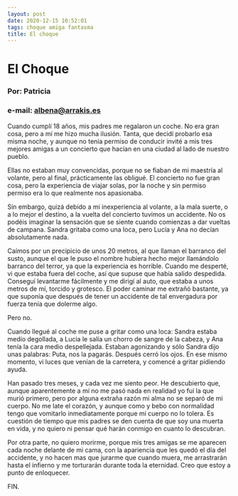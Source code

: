 ```yaml
---
layout: post
date: 2020-12-15 10:52:01
tags: choque amiga fantasma
title: El choque
---
```

# El Choque
### Por: Patricia

### e-mail: albena@arrakis.es

Cuando cumplí 18 años, mis padres me regalaron un coche. No era gran cosa, pero a mí me hizo mucha ilusión. Tanta, que decidí probarlo esa misma noche, y aunque no tenía permiso de conducir invité a mis tres mejores amigas a un concierto que hacían en una ciudad al lado de nuestro pueblo.

Ellas no estaban muy convencidas, porque no se fiaban de mi maestría al volante, pero al final, prácticamente las obligué. El concierto no fue gran cosa, pero la experiencia de viajar solas, por la noche y sin permiso permiso era lo que realmente nos apasionaba.

   Sin embargo, quizá debido a mi inexperiencia al volante, a la mala
   suerte, o a lo mejor el destino, a la vuelta del concierto tuvimos un
   accidente. No os podéis imaginar la sensación que se siente cuando
   comienzas a dar vueltas de campana. Sandra gritaba como una loca, pero
   Lucía y Ana no decían absolutamente nada.
   
   Caímos por un precipicio de unos 20 metros, al que llaman el barranco
   del susto, aunque el que le puso el nombre hubiera hecho mejor
   llamándolo barranco del terror, ya que la experiencia es horrible.
   Cuando me desperté, vi que estaba fuera del coche, así que supuse que
   había salido despedida. Conseguí levantarme fácilmente y me dirigí al
   auto, que estaba a unos metros de mí, torcido y grotesco. El poder
   caminar me extrañó bastante, ya que suponía que después de tener un
   accidente de tal envergadura por fuerza tenía que dolerme algo.
   
   Pero no.
   
   Cuando llegué al coche me puse a gritar como una loca: Sandra estaba
   medio degollada, a Lucia le salía un chorro de sangre de la cabeza, y
   Ana tenía la cara medio despellejada. Estaban agonizando y sólo Sandra
   dijo unas palabras: Puta, nos la pagarás. Después cerró los ojos. En
   ese mismo momento, vi luces que venían de la carretera, y comencé a
   gritar pidiendo ayuda.
   
   Han pasado tres meses, y cada vez me siento peor. He descubierto que,
   aunque aparentemente a mí no me pasó nada en realidad yo fuí la que
   murió primero, pero por alguna extraña razón mi alma no se separó de mi
   cuerpo. No me late el corazón, y aunque como y bebo con normalidad
   tengo que vomitarlo inmediatamente porque mi cuerpo no lo tolera. Es
   cuestión de tiempo que mis padres se den cuenta de que soy una muerta
   en vida, y no quiero ni pensar qué harán conmigo en cuanto lo
   descubran.
   
   Por otra parte, no quiero morirme, porque mis tres amigas se me
   aparecen cada noche delante de mi cama, con la apariencia que les quedó
   el día del accidente, y no hacen mas que jurarme que cuando muera, me
   arrastrarán hasta el infierno y me torturarán durante toda la
   eternidad. Creo que estoy a punto de enloquecer.
   
   FIN.